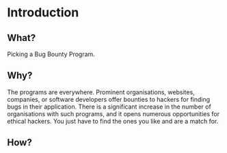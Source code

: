 # Introduction

## What?

Picking a Bug Bounty Program.

## Why?

The programs are everywhere. Prominent organisations, websites, companies, or software developers offer bounties to hackers for finding bugs in their application. There is a significant increase in the number of organisations with such programs, and it opens numerous opportunities for ethical hackers. You just have to find the ones you like and are a match for.

## How?

